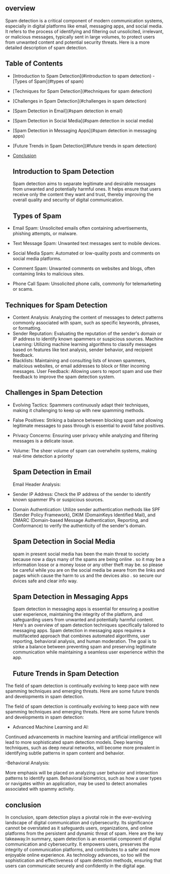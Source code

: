 ## overview


Spam detection is a critical component of modern communication systems, especially in digital platforms like email, messaging apps, and social media. It refers to the process of identifying and filtering out unsolicited, irrelevant, or malicious messages, typically sent in large volumes, to protect users from unwanted content and potential security threats. Here is a more detailed description of spam detection.

## Table of Contents

- [Introduction to Spam Detection](#introduction to spam detection)
-[Types of Spam](#types of spam)
- [Techniques for Spam Detection](#techniques for spam detection)
- [Challenges in Spam Detection](#challenges in spam detection)
- [Spam Detection in Email](#spam detection in email)
- [Spam Detection in Social Media](#spam detection in social media)
- [Spam Detection in Messaging Apps](#spam detection in messaging apps)
- [Future Trends in Spam Detection](#future trends in spam detection)
- [Conclusion](#concluison)

  ## Introduction to Spam Detection
  Spam detection aims to separate legitimate and desirable messages from unwanted and potentially harmful ones. It helps ensure that users receive only the content they want and trust, thereby improving the overall quality and security of digital communication.

  ## Types of Spam
 - Email Spam: Unsolicited emails often containing advertisements, phishing attempts, or malware.
- Text Message Spam: Unwanted text messages sent to mobile devices.
- Social Media Spam: Automated or low-quality posts and comments on social media platforms.
- Comment Spam: Unwanted comments on websites and blogs, often containing links to malicious sites.
- Phone Call Spam: Unsolicited phone calls, commonly for telemarketing or scams.

## Techniques for Spam Detection
- Content Analysis: Analyzing the content of messages to detect patterns commonly associated with spam, such as specific keywords, phrases, or formatting.
- Sender Reputation: Evaluating the reputation of the sender's domain or IP address to identify known spammers or suspicious sources.
Machine Learning: Utilizing machine learning algorithms to classify messages based on features like text analysis, sender behavior, and recipient feedback.
- Blacklists: Maintaining and consulting lists of known spammers, malicious websites, or email addresses to block or filter incoming messages.
User Feedback: Allowing users to report spam and use their feedback to improve the spam detection system.

##  Challenges in Spam Detection
- Evolving Tactics: Spammers continuously adapt their techniques, making it challenging to keep up with new spamming methods.
- False Positives: Striking a balance between blocking spam and allowing legitimate messages to pass through is essential to avoid false positives.
- Privacy Concerns: Ensuring user privacy while analyzing and filtering messages is a delicate issue.
- Volume: The sheer volume of spam can overwhelm systems, making real-time detection a priority

  ##  Spam Detection in Email
  Email Header Analysis:

- Sender IP Address: Check the IP address of the sender to identify known spammer IPs or suspicious sources.
- Domain Authentication: Utilize sender authentication methods like SPF (Sender Policy Framework), DKIM (DomainKeys Identified Mail), and DMARC (Domain-based Message Authentication, Reporting, and Conformance) to verify the authenticity of the sender's domain.

  ##  Spam Detection in Social Media
  spam in present social media has been the main threat to society because now a days many of the spams are being online . so it may be a information losse or a money losse or any other theft may be. so please be careful while you are on the social media be aware from the links and pages which cause the harm to us and the devices also . so secure our dvices safe and clear info way.

  ##  Spam Detection in Messaging Apps
  
  Spam detection in messaging apps is essential for ensuring a positive user experience, maintaining the integrity of the platform, and safeguarding users from unwanted and potentially harmful content. Here's an overview of spam detection techniques specifically tailored to messaging apps.
  Spam detection in messaging apps requires a multifaceted approach that combines automated algorithms, user reporting, behavioral analysis, and human moderation. The goal is to strike a balance between preventing spam and preserving legitimate communication while maintaining a seamless user experience within the app.

  ## Future Trends in Spam Detection
  
The field of spam detection is continually evolving to keep pace with new spamming techniques and emerging threats. Here are some future trends and developments in spam detection.

The field of spam detection is continually evolving to keep pace with new spamming techniques and emerging threats. Here are some future trends and developments in spam detection:

- Advanced Machine Learning and AI:

Continued advancements in machine learning and artificial intelligence will lead to more sophisticated spam detection models.
Deep learning techniques, such as deep neural networks, will become more prevalent in identifying subtle patterns in spam content and behavior.

-Behavioral Analysis:

More emphasis will be placed on analyzing user behavior and interaction patterns to identify spam.
Behavioral biometrics, such as how a user types or navigates within an application, may be used to detect anomalies associated with spammy activity.

## conclusion

In conclusion, spam detection plays a pivotal role in the ever-evolving landscape of digital communication and cybersecurity. Its significance cannot be overstated as it safeguards users, organizations, and online platforms from the persistent and dynamic threat of spam. Here are the key takeaway.In summary, spam detection is an essential component of digital communication and cybersecurity. It empowers users, preserves the integrity of communication platforms, and contributes to a safer and more enjoyable online experience. As technology advances, so too will the sophistication and effectiveness of spam detection methods, ensuring that users can communicate securely and confidently in the digital age.







 

  
